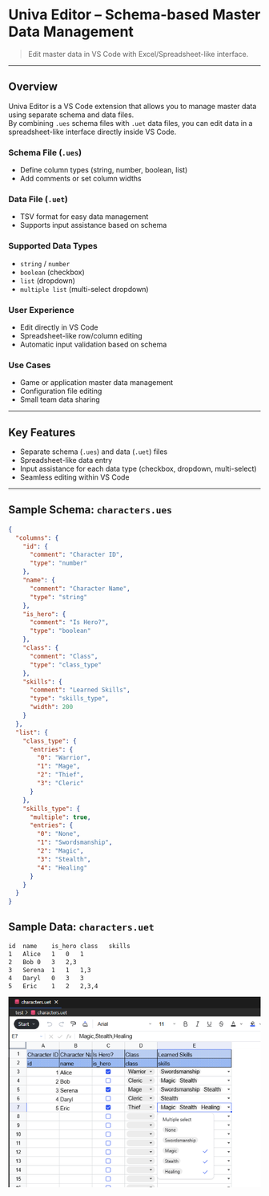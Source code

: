 # Univa Editor – Schema-based Master Data Management

> Edit master data in VS Code with Excel/Spreadsheet-like interface.

---

## Overview
Univa Editor is a VS Code extension that allows you to manage master data using separate schema and data files.  
By combining `.ues` schema files with `.uet` data files, you can edit data in a spreadsheet-like interface directly inside VS Code.

### Schema File (`.ues`)
- Define column types (string, number, boolean, list)
- Add comments or set column widths

### Data File (`.uet`)
- TSV format for easy data management
- Supports input assistance based on schema

### Supported Data Types
- `string` / `number`
- `boolean` (checkbox)  
- `list` (dropdown)  
- `multiple list` (multi-select dropdown)

### User Experience
- Edit directly in VS Code  
- Spreadsheet-like row/column editing  
- Automatic input validation based on schema

### Use Cases
- Game or application master data management  
- Configuration file editing  
- Small team data sharing

---

## Key Features
- Separate schema (`.ues`) and data (`.uet`) files  
- Spreadsheet-like data entry  
- Input assistance for each data type (checkbox, dropdown, multi-select)  
- Seamless editing within VS Code

---

## Sample Schema: `characters.ues`

```json
{
  "columns": {
    "id": {
      "comment": "Character ID",
      "type": "number"
    },
    "name": {
      "comment": "Character Name",
      "type": "string"
    },
    "is_hero": {
      "comment": "Is Hero?",
      "type": "boolean"
    },
    "class": {
      "comment": "Class",
      "type": "class_type"
    },
    "skills": {
      "comment": "Learned Skills",
      "type": "skills_type",
      "width": 200
    }
  },
  "list": {
    "class_type": {
      "entries": {
        "0": "Warrior",
        "1": "Mage",
        "2": "Thief",
        "3": "Cleric"
      }
    },
    "skills_type": {
      "multiple": true,
      "entries": {
        "0": "None",
        "1": "Swordsmanship",
        "2": "Magic",
        "3": "Stealth",
        "4": "Healing"
      }
    }
  }
}

```

## Sample Data: `characters.uet`
```tsv
id	name	is_hero	class	skills
1	Alice	1	0	1
2	Bob	0	3	2,3
3	Serena	1	1	1,3
4	Daryl	0	3	3
5	Eric	1	2	2,3,4
```

![screenshot](images/ss.png)
